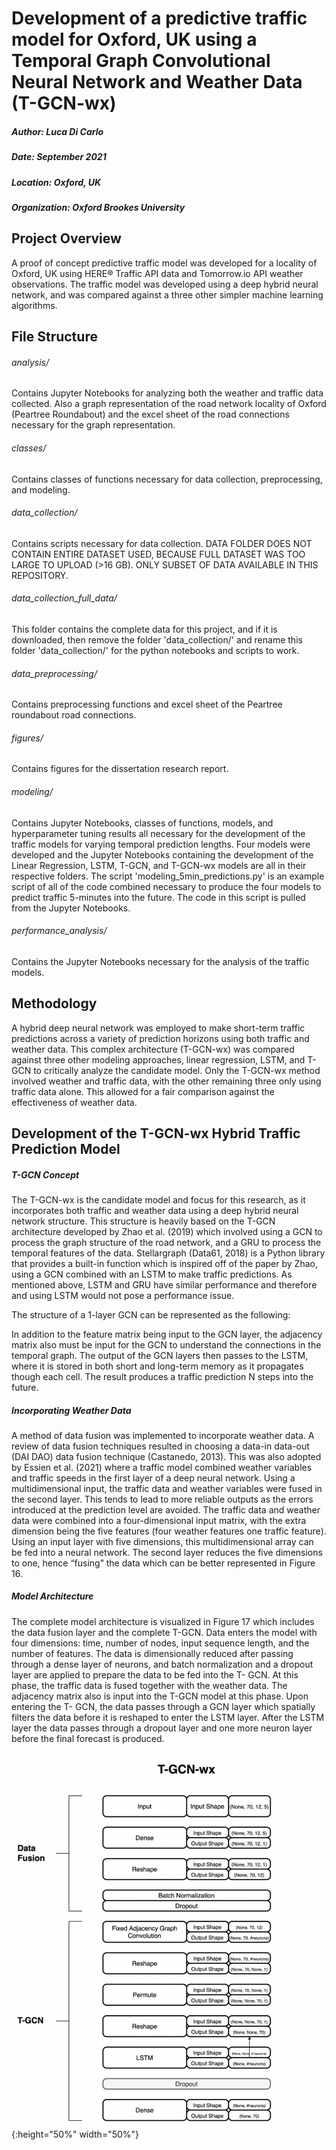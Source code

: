 # Development of a predictive traffic model for Oxford, UK using a Temporal Graph Convolutional Neural Network and Weather Data (T-GCN-wx)
##### Author: Luca Di Carlo
##### Date: September 2021
##### Location: Oxford, UK
##### Organization: Oxford Brookes University

## Project Overview
A proof of concept predictive traffic model was developed for a locality of Oxford, UK using HERE® Traffic API data and Tomorrow.io API weather observations. 
The traffic model was developed using a deep hybrid neural network, and was compared against a three other simpler machine learning algorithms.

## File Structure
###### analysis/  
  Contains Jupyter Notebooks for analyzing both the weather and traffic data collected. Also a graph representation of the road network locality of
  Oxford (Peartree Roundabout) and the excel sheet of the road connections necessary for the graph representation.
  
###### classes/  
  Contains classes of functions necessary for data collection, preprocessing, and modeling.
  
###### data_collection/  
  Contains scripts necessary for data collection. DATA FOLDER DOES NOT CONTAIN ENTIRE DATASET USED, BECAUSE FULL DATASET WAS TOO LARGE TO UPLOAD (>16 GB).
  ONLY SUBSET OF DATA AVAILABLE IN THIS REPOSITORY.
  
###### data_collection_full_data/  
  This folder contains the complete data for this project, and if it is downloaded, then remove the folder 'data_collection/' and rename this folder 'data_collection/' for the python notebooks and scripts to work.
 
###### data_preprocessing/  
  Contains preprocessing functions and excel sheet of the Peartree roundabout road connections.
  
###### figures/  
  Contains figures for the dissertation research report.
  
###### modeling/  
  Contains Jupyter Notebooks, classes of functions, models, and hyperparameter tuning results all necessary for the development of the traffic models for 
  varying temporal prediction lengths. Four models were developed and the Jupyter Notebooks containing the development of the Linear Regression, LSTM, 
  T-GCN, and T-GCN-wx models are all in their respective folders. The script 'modeling_5min_predictions.py' is an example script of all of the code combined 
  necessary to produce the four models to predict traffic 5-minutes into the future. The code in this script is pulled from the Jupyter Notebooks.

###### performance_analysis/  
  Contains the Jupyter Notebooks necessary for the analysis of the traffic models.
  
  


## Methodology
A hybrid deep neural network was employed to make short-term traffic predictions across a variety of prediction horizons using both traffic and weather data. This 
complex architecture (T-GCN-wx) was compared against three other modeling approaches, linear regression, LSTM, and T-GCN to critically analyze the candidate model. 
Only the T-GCN-wx method involved weather and traffic data, with the other remaining three only using traffic data alone. This allowed for a fair comparison against 
the effectiveness of weather data. 

## Development of the T-GCN-wx Hybrid Traffic Prediction Model
##### T-GCN Concept
The T-GCN-wx is the candidate model and focus for this research, as it incorporates both traffic and weather data using a deep hybrid neural network structure. This 
structure is heavily based on the T-GCN architecture developed by Zhao et al. (2019) which involved using a GCN to process the graph structure of the road network, 
and a GRU to process the temporal features of the data. Stellargraph (Data61, 2018) is a Python library that provides a built-in function which is inspired off of 
the paper by Zhao, using a GCN combined with an LSTM to make traffic predictions. As mentioned above, LSTM and GRU have similar performance and therefore and using 
LSTM would not pose a performance issue.

The structure of a 1-layer GCN can be represented as the following:




  
In addition to the feature matrix being input to the GCN layer, the adjacency matrix also must be input for the GCN to understand the connections in the temporal 
graph. The output of the GCN layers then passes to the LSTM, where it is stored in both short and long-term memory as it propagates though each cell. The result 
produces a traffic prediction N steps into the future.

##### Incorporating Weather Data
A method of data fusion was implemented to incorporate weather data. A review of data fusion techniques resulted in choosing a data-in data-out (DAI DAO) data 
fusion technique (Castanedo, 2013). This was also adopted by Essien et al. (2021) where a traffic model combined weather variables and traffic speeds in the first
layer of a deep neural network. Using a multidimensional input, the traffic data and weather variables were fused in the second layer. This tends to lead to more 
reliable outputs as the errors introduced at the prediction level are avoided.
The traffic data and weather data were combined into a four-dimensional input matrix, with the extra dimension being the five features (four weather features one 
traffic feature). Using an input layer with five dimensions, this multidimensional array can be fed into a neural network. The second layer reduces the five 
dimensions to one, hence “fusing” the data which can be better represented in Figure 16.





##### Model Architecture
The complete model architecture is visualized in Figure 17 which includes the data fusion layer and the complete T-GCN. Data enters the model with four dimensions: time, number of nodes, input sequence length, and the number of features. The data is dimensionally reduced after passing through a dense layer of neurons, and batch normalization and a dropout layer are applied to prepare the data to be fed into the T- GCN. At this phase, the traffic data is fused together with the weather data. The adjacency matrix also is input into the T-GCN model at this phase. Upon entering the T- GCN, the data passes through a GCN layer which spatially filters the data before it is reshaped to enter the LSTM layer. After the LSTM layer the data passes through a dropout layer and one more neuron layer before the final forecast is produced.

![alt text](https://github.com/ldicarlo1/development_of_traffic_model_for_Oxford/blob/main/photos/Screen%20Shot%202021-10-01%20at%204.03.23%20PM.png){:height="50%" width="50%"}
 
